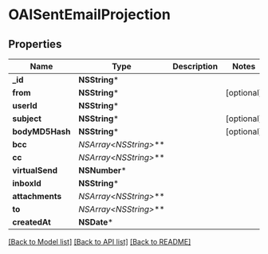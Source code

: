 # OAISentEmailProjection

## Properties
Name | Type | Description | Notes
------------ | ------------- | ------------- | -------------
**_id** | **NSString*** |  | 
**from** | **NSString*** |  | [optional] 
**userId** | **NSString*** |  | 
**subject** | **NSString*** |  | [optional] 
**bodyMD5Hash** | **NSString*** |  | [optional] 
**bcc** | **NSArray&lt;NSString*&gt;*** |  | 
**cc** | **NSArray&lt;NSString*&gt;*** |  | 
**virtualSend** | **NSNumber*** |  | 
**inboxId** | **NSString*** |  | 
**attachments** | **NSArray&lt;NSString*&gt;*** |  | 
**to** | **NSArray&lt;NSString*&gt;*** |  | 
**createdAt** | **NSDate*** |  | 

[[Back to Model list]](../README#documentation-for-models) [[Back to API list]](../README#documentation-for-api-endpoints) [[Back to README]](../README)


